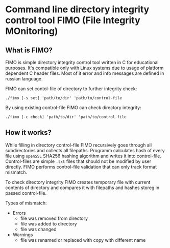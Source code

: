 #  Command line directory integrity control tool FIMO (File Integrity MOnitoring)

## What is FIMO?
FIMO is simple directory integrity control tool written in C for educational purposes. It's compatible only with Linux systems due to usage of platform dependent C header files. Most of it error and info messages are defined in russian language.

FIMO can set contol-file of directory to further integrity check:

```./fimo [-s set] 'path/to/dir' 'path/to/control-file```

By using existing control-file FIMO can check directory integrity:

```./fimo [-c check] 'path/to/dir' 'path/to/control-file```

## How it works?
While filling in directory control-file FIMO recursively goes through all subdirectories and collects all filepaths. Programm calculates hash of every file using `openSSL` SHA256 hashing algorithm and writes it into control-file.
Control-files are simple `.txt` files that should not be modified by user directly. FIMO performs control-file validation that can only track format mismatch.

To check directory integrity FIMO creates temporary file with current contents of directory and compares it with filepaths and hashes storeg in passed control-file.

Types of mismatch:
* Errors
  - file was removed from directory
  - file was added to directory
  - file was changed
* Warnings
  - file was renamed or replaced with copy with different name
